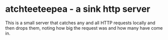# atchteeteepea - a sink http server

This is a small server that catches any and all HTTP requests locally and then drops them, noting how big the request was and how many have come in.
